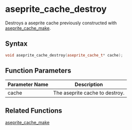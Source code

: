 
# aseprite_cache_destroy

Destroys a aseprite cache previously constructed with [aseprite_cache_make](https://github.com/RandyGaul/cute_framework/blob/master/doc/graphics/aseprite_cache/aseprite_cache_make.md).

## Syntax

```cpp
void aseprite_cache_destroy(aseprite_cache_t* cache);
```

## Function Parameters

Parameter Name | Description
--- | ---
cache | The aseprite cache to destroy.

## Related Functions
  
[aseprite_cache_make](https://github.com/RandyGaul/cute_framework/blob/master/doc/graphics/aseprite_cache/aseprite_cache_make.md)  
